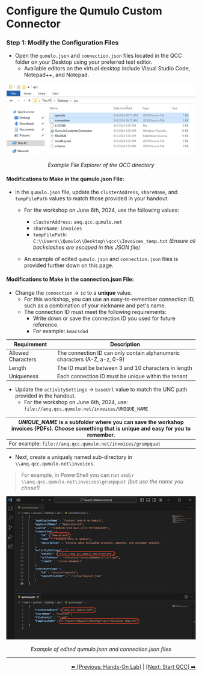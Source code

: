 # Configure the Qumulo Custom Connector

### Step 1: Modify the Configuration Files

- Open the `qumulo.json` and `connection.json` files located in the QCC folder on your Desktop using your preferred text editor.
   - Available editors on the virtual desktop include Visual Studio Code, Notepad++, and Notepad.

<p align="center">
  <img src="https://github.com/Qumulo/QumuloCustomConnector/blob/main/workshop/images/explorer-showing-json-files.png" alt="File Explorer Example">
</p>
<p align="center">
  <em>Example File Explorer of the QCC directory</em>
</p>

#### Modifications to Make in the **qumulo.json** File:

- In the `qumulo.json` file, update the `clusterAddress`, `shareName`, and `tempFilePath` values to match those provided in your handout.
    - For the workshop on June 6th, 2024, use the following values:
        - `clusterAddress`: `anq.qcc.qumulo.net`
        - `shareName`: `invoices`
        - `tempFilePath`: `C:\\Users\\Qumulo\\Desktop\\qcc\\Invoices_temp.txt`
            *(Ensure all backslashes are escaped in this JSON file)*

    - An example of edited `qumulo.json` and `connection.json` files is provided further down on this page.

#### Modifications to Make in the **connection.json** File:

- Change the `connection` -> `id` to a **unique** value.
   - For this workshop, you can use an easy-to-remember connection ID, such as a combination of your nickname and pet's name.
   - The connection ID must meet the following requirements:
      - Write down or save the connection ID you used for future reference.
      - For example: `kmacsdad`

| Requirement       | Description                                                                          |
|-------------------|--------------------------------------------------------------------------------------|
| Allowed Characters| The connection ID can only contain alphanumeric characters (A-Z, a-z, 0-9)           |
| Length            | The ID must be between 3 and 10 characters in length                                 |
| Uniqueness        | Each connection ID must be unique within the tenant                                  |

- Update the `activitySettings` -> `baseUrl` value to match the UNC path provided in the handout.
    - For the workshop on June 6th, 2024, use: `file://anq.qcc.qumulo.net/invoices/UNIQUE_NAME`

| *UNIQUE_NAME* is a subfolder where you can save the workshop invoices (PDFs). Choose something that is unique and easy for you to remember. |
|------------------------------------------------------------------------------------------------------------------------------------------|
| For example: `file://anq.qcc.qumulo.net/invoices/grumpquat`                                                                              |

- Next, create a uniquely named sub-directory in `\\anq.qcc.qumulo.net\invoices`.
> For example, in PowerShell you can run `mkdir \\anq.qcc.qumulo.net\invoices\grumpquat` *(but use the name you chose!)*

<p align="center">
  <img src="https://github.com/Qumulo/QumuloCustomConnector/blob/main/workshop/images/qcc-workshop-vscode-jsons.png" alt="Example of edited config files">
</p>
<p align="center">
  <em>Example of edited qumulo.json and connection.json files</em>
</p>

---

<div align="right">
  <a href="qcc-workshop-holstart.md">⬅️ [Previous: Hands-On Lab]</a> | <a href="qcc-workshop-startqcc.md">[Next: Start QCC] ➡️ </a>
</div>